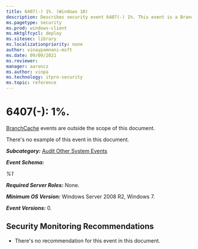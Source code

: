 ```yaml
---
title: 6407(-) 1%. (Windows 10)
description: Describes security event 6407(-) 1%. This event is a BranchCache event, which is outside the scope of this document.
ms.pagetype: security
ms.prod: windows-client
ms.mktglfcycl: deploy
ms.sitesec: library
ms.localizationpriority: none
author: vinaypamnani-msft
ms.date: 09/09/2021
ms.reviewer: 
manager: aaroncz
ms.author: vinpa
ms.technology: itpro-security
ms.topic: reference
---
```


# 6407(-): 1%.


[BranchCache](/previous-versions/windows/it-pro/windows-server-2012-R2-and-2012/jj127252(v=ws.11)) events are outside the scope of this document.

There's no example of this event in this document.

***Subcategory:***&nbsp;[Audit Other System Events](audit-other-system-events.md)

***Event Schema:***

*%1*

***Required Server Roles:*** None.

***Minimum OS Version:*** Windows Server 2008 R2, Windows 7.

***Event Versions:*** 0.

## Security Monitoring Recommendations

-   There's no recommendation for this event in this document.